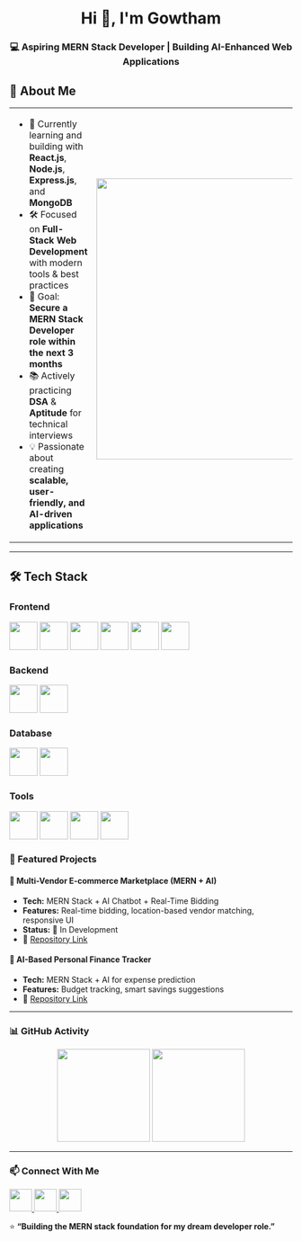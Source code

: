<h1 align="center">Hi 👋, I'm Gowtham </h1>
<h3 align="center">💻 Aspiring MERN Stack Developer | Building AI-Enhanced Web Applications</h3>

## 🚀 About Me  

<table>
<tr>
<td>

- 🌱 Currently learning and building with **React.js**, **Node.js**, **Express.js**, and **MongoDB**  
- 🛠 Focused on **Full-Stack Web Development** with modern tools & best practices  
- 🎯 Goal: **Secure a MERN Stack Developer role within the next 3 months**  
- 📚 Actively practicing **DSA** & **Aptitude** for technical interviews  
- 💡 Passionate about creating **scalable, user-friendly, and AI-driven applications**  

</td>
<td>
<img src="https://user-images.githubusercontent.com/74038190/225813708-98b745f2-7d22-48cf-9150-083f1b00d6c9.gif" width="500">
<br><br>

</td>
</tr>
</table>


--- 

## 🛠 Tech Stack  

### Frontend  
<img src="https://img.shields.io/badge/-HTML5-E34F26?logo=html5&logoColor=fff" height="50px"> <img src="https://img.shields.io/badge/-CSS3-1572B6?logo=css3&logoColor=fff" height="50px">
<img src="https://img.shields.io/badge/-JavaScript-F7DF1E?logo=javascript&logoColor=000" height="50px">
<img src="https://img.shields.io/badge/-React-61DAFB?logo=react&logoColor=000" height="50px">
<img src="https://img.shields.io/badge/-Bootstrap-7952B3?logo=bootstrap&logoColor=fff" height="50px">
<img src="https://img.shields.io/badge/-TailwindCSS-38B2AC?logo=tailwindcss&logoColor=fff" height="50px">

### Backend  
<img src="https://img.shields.io/badge/-Node.js-339933?logo=node.js&logoColor=fff" height="50px"> <img src="https://img.shields.io/badge/-Express.js-000?logo=express&logoColor=fff" height="50px">

### Database  
<img src="https://img.shields.io/badge/-MongoDB-47A248?logo=mongodb&logoColor=fff" height="50px"> <img src="https://img.shields.io/badge/-MySQL-4479A1?logo=mysql&logoColor=fff" height="50px">

### Tools  
<img src="https://img.shields.io/badge/-Git-F05032?logo=git&logoColor=fff" height="50px"> <img src="https://img.shields.io/badge/-GitHub-181717?logo=github&logoColor=fff" height="50px">
<img src="https://img.shields.io/badge/-Postman-FF6C37?logo=postman&logoColor=fff" height="50px">
<img src="https://img.shields.io/badge/-VS%20Code-007ACC?logo=visualstudiocode&logoColor=fff" height="50px">

### 📌 Featured Projects  

#### 🔹 Multi-Vendor E-commerce Marketplace (MERN + AI)
- **Tech:** MERN Stack + AI Chatbot + Real-Time Bidding  
- **Features:** Real-time bidding, location-based vendor matching, responsive UI  
- **Status:** 🚧 In Development  
- 🔗 [Repository Link](#)

#### 🔹 AI-Based Personal Finance Tracker
- **Tech:** MERN Stack + AI for expense prediction  
- **Features:** Budget tracking, smart savings suggestions  
- 🔗 [Repository Link](#)

---

### 📊 GitHub Activity  
<p align="center">
  <img src="https://github-readme-stats.vercel.app/api?username=GowthamDkg&show_icons=true&theme=tokyonight" height="165"/>
  <img src="https://github-readme-streak-stats.herokuapp.com/?user=GowthamDkg&theme=tokyonight" height="165"/>
</p>

---

### 📫 Connect With Me  
<p>
<a href="https://www.linkedin.com/in/gowtham-m-dkg/" target="_blank">
<img src="https://img.shields.io/badge/-LinkedIn-0A66C2?logo=linkedin&logoColor=fff&style=for-the-badge" height="40"/>
</a>
<a href="mailto:gowthamdkg25@gmail.com">
<img src="https://img.shields.io/badge/-Gmail-EA4335?logo=gmail&logoColor=fff&style=for-the-badge" height="40"/>
</a>
<a href="https://github.com/Gowtham-25-M" target="_blank">
<img src="https://img.shields.io/badge/-GitHub-181717?logo=github&logoColor=fff&style=for-the-badge" height="40"/>
</a>
</p>


⭐ **“Building the MERN stack foundation for my dream developer role.”**  
